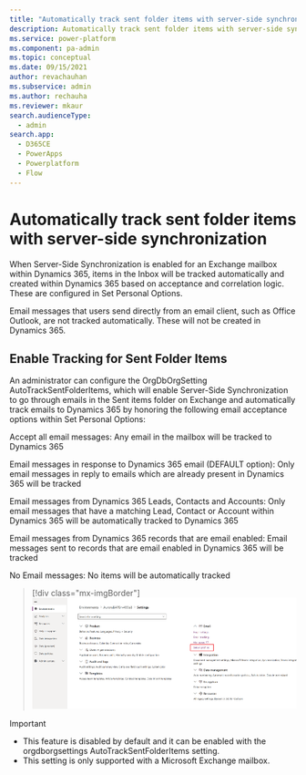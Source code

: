 ```yaml
---
title: "Automatically track sent folder items with server-side synchronization   | MicrosoftDocs"
description: Automatically track sent folder items with server-side synchronization.  
ms.service: power-platform
ms.component: pa-admin
ms.topic: conceptual
ms.date: 09/15/2021
author: revachauhan
ms.subservice: admin
ms.author: rechauha
ms.reviewer: mkaur
search.audienceType: 
  - admin
search.app:
  - D365CE
  - PowerApps
  - Powerplatform
  - Flow
---
```

# Automatically track sent folder items with server-side synchronization 



When Server-Side Synchronization is enabled for an Exchange mailbox within Dynamics 365, items in the Inbox will be tracked automatically and created within Dynamics 365 based on acceptance and correlation logic. These are configured in Set Personal Options. 

Email messages that users send directly from an email client, such as Office Outlook, are not tracked automatically. These will not be created in Dynamics 365.  

 
## Enable Tracking for Sent Folder Items 

An administrator can configure the OrgDbOrgSetting AutoTrackSentFolderItems, which will enable Server-Side Synchronization to go through emails in the Sent items folder on Exchange and automatically track emails to Dynamics 365 by honoring the following email acceptance options within Set Personal Options: 

Accept all email messages: Any email in the mailbox will be tracked to Dynamics 365 

Email messages in response to Dynamics 365 email (DEFAULT option): Only email messages in reply to emails which are already present in Dynamics 365 will be tracked 

Email messages from Dynamics 365 Leads, Contacts and Accounts: Only email messages that have a matching Lead, Contact or Account within Dynamics 365 will be automatically tracked to Dynamics 365 

Email messages from Dynamics 365 records that are email enabled: Email messages sent to records that are email enabled in Dynamics 365 will be tracked 

No Email messages: No items will be automatically tracked 

 
> [!div class="mx-imgBorder"] 
> ![Screenshot of mail server profile setting.](media/server-profile-settings.png "Email server profile setting")

> [!Important]
> - This feature is disabled by default and it can be enabled with the orgdborgsettings AutoTrackSentFolderItems setting. 
> - This setting is only supported with a Microsoft Exchange mailbox. 

 

